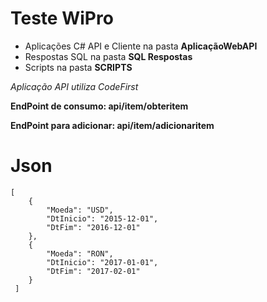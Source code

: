 <h1>Teste WiPro</h1>

<ul>
<li>Aplicações C# API e Cliente na pasta <b>AplicaçãoWebAPI</b></li>
<li>Respostas SQL na pasta <b>SQL Respostas</b></li>
<li>Scripts na pasta <b>SCRIPTS</b></li>
</ul>

<i>Aplicação API utiliza CodeFirst</i>


<b>EndPoint de consumo: api/item/obteritem</b>

<b>EndPoint para adicionar: api/item/adicionaritem</b>

# Json
```
[
    {
        "Moeda": "USD",
        "DtInicio": "2015-12-01",
        "DtFim": "2016-12-01"
    },
    {
        "Moeda": "RON",
        "DtInicio": "2017-01-01",
        "DtFim": "2017-02-01"
    }
 ]
```
